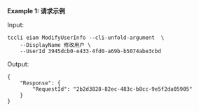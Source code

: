**Example 1: 请求示例**



Input: 

```
tccli eiam ModifyUserInfo --cli-unfold-argument  \
    --DisplayName 修改用户 \
    --UserId 3945dcb0-e433-4fd0-a69b-b5074abe3cbd
```

Output: 
```
{
    "Response": {
        "RequestId": "2b2d3828-82ec-483c-b8cc-9e5f2da05905"
    }
}
```

